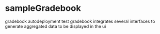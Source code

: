 # sampleGradebook
gradebook autodeployment test
gradebook integrates several interfaces to generate aggregated data to be displayed in the ui
